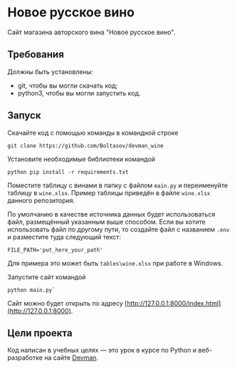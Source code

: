 # Новое русское вино

Сайт магазина авторского вина "Новое русское вино".

## Требования
Должны быть установлены:
- git, чтобы вы могли скачать код; 
- python3, чтобы вы могли запустить код. 

## Запуск

Скачайте код с помощью команды в командной строке
```
git clone https://github.com/Boltasov/devman_wine
```
Установите необходимые библиотеки командой
```
python pip install -r requirements.txt
```
Поместите таблицу с винами в папку с файлом `main.py` и переименуйте таблицу в `wine.xlsx`. Пример таблицы приведён в файле `wine.xlsx` данного репозитория.

По умолчанию в качестве источника данных будет использоваться файл, размещённый указанным выше способом. Если вы хотите использовать файл по другому пути, то создайте файл с названием `.env` и разместите туда следующий текст:
```
FILE_PATH='put_here_your_path'
```
Для примера это может быть `tables\wine.xlsx` при работе в Windows.

Запустите сайт командой 
```
python main.py`
``` 
Cайт можно будет открыть по адресу [http://127.0.0.1:8000/index.html](http://127.0.0.1:8000).

## Цели проекта

Код написан в учебных целях — это урок в курсе по Python и веб-разработке на сайте [Devman](https://dvmn.org).
